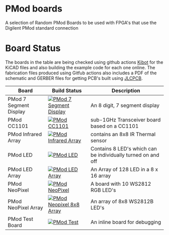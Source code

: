 # PMod boards
A selection of Random PMod Boards to be used with FPGA's that use the Digilent PMod standard connection

# Board Status
The boards in the table are being checked using github actions [Kibot](https://github.com/INTI-CMNB/KiBot) for the KiCAD files and also building the example code for each one online. The fabrication files produced using Gitfub actions also includes a PDF of the schematic and GERBER files for getting PCB's built using [JLCPCB](https://jlcpcb.com).

| Board | Build Status | Description |
| --- | --- | --- |
| PMod 7 Segment Display | [![PMod 7 Segment Display](https://github.com/jjhorton/PMod/actions/workflows/pmod_7segment.yml/badge.svg)](https://github.com/jjhorton/PMod/actions/workflows/pmod_7segment.yml) | An 8 digit, 7 segment display |
| PMod CC1101 | [![PMod CC1101](https://github.com/jjhorton/PMod/actions/workflows/cc1101.yml/badge.svg)](https://github.com/jjhorton/PMod/actions/workflows/cc1101.yml) | sub-1GHz Transceiver board based on a CC1101 |
| PMod Infrared Array | [![PMod Infrared Array](https://github.com/jjhorton/PMod/actions/workflows/infrared_array.yml/badge.svg)](https://github.com/jjhorton/PMod/actions/workflows/infrared_array.yml) | contains an 8x8 IR Thermal sensor |
| PMod LED | [![PMod LED](https://github.com/jjhorton/PMod/actions/workflows/Leds.yml/badge.svg)](https://github.com/jjhorton/PMod/actions/workflows/Leds.yml) | Contains 8 LED's which can be individually turned on and off |
| PMod LED Array | [![PMod LED Array](https://github.com/jjhorton/PMod/actions/workflows/LedArray.yml/badge.svg)](https://github.com/jjhorton/PMod/actions/workflows/LedArray.yml) | An Array of 128 LED in a 8 x 16 array |
| PMod NeoPixel | [![PMod NeoPixel](https://github.com/jjhorton/PMod/actions/workflows/neopixel.yml/badge.svg)](https://github.com/jjhorton/PMod/actions/workflows/neopixel.yml) | A board with 10 WS2812 RGB LED's |
| PMod NeoPixel Array | [![PMod Neopixel 8x8 Array](https://github.com/jjhorton/PMod/actions/workflows/neopixel_8x8.yml/badge.svg)](https://github.com/jjhorton/PMod/actions/workflows/neopixel_8x8.yml) | An array of 8x8 WS2812B LED's |
| PMod Test Board | [![PMod Test](https://github.com/jjhorton/PMod/actions/workflows/pmod_test.yml/badge.svg)](https://github.com/jjhorton/PMod/actions/workflows/pmod_test.yml) | An inline board for debugging |
